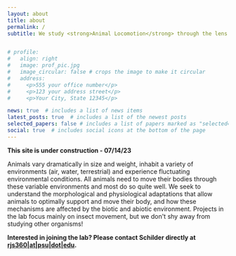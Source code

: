 ```yaml
---
layout: about
title: about
permalink: /
subtitle: We study <strong>Animal Locomotion</strong> through the lens of <strong>Comparative Physiology & Biomechanics</strong>


# profile:
#   align: right
#   image: prof_pic.jpg
#   image_circular: false # crops the image to make it circular
#   address: 
#     <p>555 your office number</p>
#     <p>123 your address street</p>
#     <p>Your City, State 12345</p>

news: true  # includes a list of news items
latest_posts: true  # includes a list of the newest posts
selected_papers: false # includes a list of papers marked as "selected={true}"
social: true  # includes social icons at the bottom of the page
---
```


<strong>This site is under construction - 07/14/23</strong>

Animals vary dramatically in size and weight, inhabit a variety of environments (air, water, terrestrial) and experience fluctuating environmental conditions. All animals need to move their bodies through these variable environments and most do so quite well. We seek to understand the morphological and physiological adaptations that allow animals to optimally support and move their body, and how these mechanisms are affected by the biotic and abiotic environment. Projects in the lab focus mainly on insect movement, but we don't shy away from studying other organisms!

<strong>Interested in joining the lab? Please contact Schilder directly at <a href="mailto:rjs360@psu.edu">rjs360|at|psu|dot|edu</a>.</strong>
